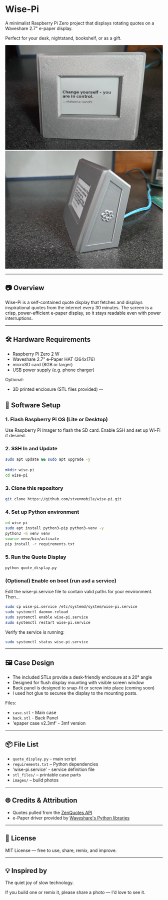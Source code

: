 # Wise-Pi

A minimalist Raspberry Pi Zero project that displays rotating quotes on a Waveshare 2.7" e-paper display.

Perfect for your desk, nightstand, bookshelf, or as a gift.

![Wise-Pi Image](images/20250422_161946.jpg)
![Wise-Pi Image](images/20250422_161921.jpg)


---

## 📷 Overview

Wise-Pi is a self-contained quote display that fetches and displays inspirational quotes from the internet 
every 30 minutes. The screen is a crisp, power-efficient e-paper display, so it stays readable even with power
interruptions.

---

## 🛠️ Hardware Requirements

- Raspberry Pi Zero 2 W
- Waveshare 2.7" e-Paper HAT (264x176)
- microSD card (8GB or larger)
- USB power supply (e.g. phone charger)

Optional:

- 3D printed enclosure (STL files provided)
--

## 🔌 Software Setup

### 1. Flash Raspberry Pi OS (Lite or Desktop)

Use Raspberry Pi Imager to flash the SD card. Enable SSH and set up Wi-Fi if desired.

### 2. SSH In and Update

```bash
sudo apt update && sudo apt upgrade -y

mkdir wise-pi
cd wise-pi
```

### 3. Clone this repository

```bash
git clone https://github.com/stvenmobile/wise-pi.git
```

### 4. Set up Python environment

```bash
cd wise-pi
sudo apt install python3-pip python3-venv -y
python3 -m venv venv
source venv/bin/activate
pip install -r requirements.txt
```

### 5. Run the Quote Display

```bash
python quote_display.py
```

### (Optional) Enable on boot (run asd a service)

Edit the wise-pi.service file to contain valid paths for your environment.
Then...

```bash
sudo cp wise-pi.service /etc/systemd/system/wise-pi.service
sudo systemctl daemon-reload
sudo systemctl enable wise-pi.service
sudo systemctl restart wise-pi.service

```

Verify the service is running:

```bash
sudo systemctl status wise-pi.service
```

---

## 🖼️ Case Design

- The included STLs provide a desk-friendly enclosure at a 20° angle
- Designed for flush display mounting with visible screen window
- Back panel is designed to snap-fit or screw into place (coming soon)
- I used hot glue to securee the display to the mounting posts.

Files:

- `case.stl` - Main case
- `back.stl` - Back Panel
- 'epaper case v2.3mf' - 3mf version

---

## 📦 File List

- `quote_display.py` – main script
- `requirements.txt` – Python dependencies
- 'wise-pi.service' - service definition file
- `stl_files/` – printable case parts
- `images/` – build photos

---

## 🌐 Credits & Attribution

- Quotes pulled from the [ZenQuotes API](https://zenquotes.io/)
- e-Paper driver provided by [Waveshare's Python libraries](https://github.com/waveshare/e-Paper)

---

## 🧪 License

MIT License — free to use, share, remix, and improve.

---

## 💡 Inspired by

The quiet joy of slow technology.

If you build one or remix it, please share a photo — I'd love to see it.



